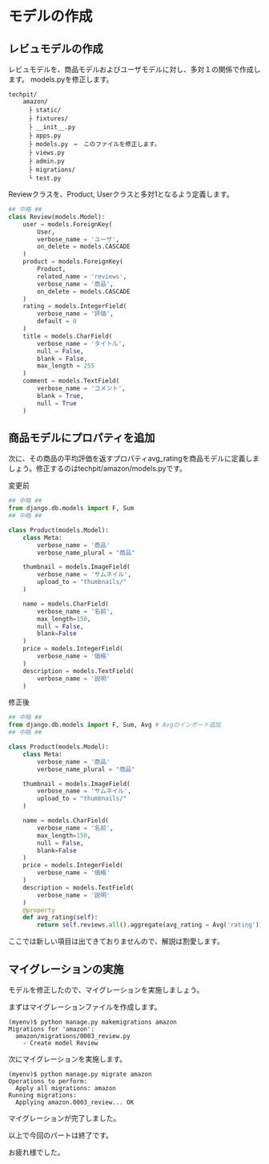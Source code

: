 # モデルの作成

## レビュモデルの作成
レビュモデルを、商品モデルおよびユーザモデルに対し、多対１の関係で作成します。
models.pyを修正します。

```
techpit/
    amazon/
    　├ static/
    　├ fixtures/
    　├ __init__.py
    　├ apps.py
    　├ models.py　←　このファイルを修正します。
    　├ views.py　
    　├ admin.py
    　├ migrations/
    　└ test.py
```

Reviewクラスを、Product, Userクラスと多対1となるよう定義します。

```py
## 中略 ##
class Review(models.Model):
    user = models.ForeignKey(
        User,
        verbose_name = 'ユーザ',
        on_delete = models.CASCADE
    )
    product = models.ForeignKey(
        Product,
        related_name = 'reviews',
        verbose_name = '商品',
        on_delete = models.CASCADE
    )
    rating = models.IntegerField(
        verbose_name = '評価',
        default = 0
    )
    title = models.CharField(
        verbose_name = 'タイトル',
        null = False,
        blank = False,
        max_length = 255
    )
    comment = models.TextField(
        verbose_name = 'コメント',
        blank = True,
        null = True
    )
```

## 商品モデルにプロパティを追加
次に、その商品の平均評価を返すプロパティavg_ratingを商品モデルに定義しましょう。修正するのはtechpit/amazon/models.pyです。

変更前
```py
## 中略 ##
from django.db.models import F, Sum
## 中略 ##

class Product(models.Model):
    class Meta:
        verbose_name = '商品'
        verbose_name_plural = "商品"

    thumbnail = models.ImageField(
        verbose_name = 'サムネイル',
        upload_to = "thumbnails/"
    )

    name = models.CharField(
        verbose_name = '名前',
        max_length=150,
        null = False,
        blank=False
    )
    price = models.IntegerField(
        verbose_name = '価格'
    )
    description = models.TextField(
        verbose_name = '説明'
    )
```

修正後
```py
## 中略 ##
from django.db.models import F, Sum, Avg # Avgのインポート追加
## 中略 ##

class Product(models.Model):
    class Meta:
        verbose_name = '商品'
        verbose_name_plural = "商品"

    thumbnail = models.ImageField(
        verbose_name = 'サムネイル',
        upload_to = "thumbnails/"
    )

    name = models.CharField(
        verbose_name = '名前',
        max_length=150,
        null = False,
        blank=False
    )
    price = models.IntegerField(
        verbose_name = '価格'
    )
    description = models.TextField(
        verbose_name = '説明'
    )
    @property
    def avg_rating(self):
        return self.reviews.all().aggregate(avg_rating = Avg('rating'))['avg_rating'] or 0

```

ここでは新しい項目は出てきておりませんので、解説は割愛します。

## マイグレーションの実施
モデルを修正したので、マイグレーションを実施しましょう。

まずはマイグレーションファイルを作成します。
```shell
(myenv)$ python manage.py makemigrations amazon
Migrations for 'amazon':
  amazon/migrations/0003_review.py
    - Create model Review
```

次にマイグレーションを実施します。
```shell
(myenv)$ python manage.py migrate amazon
Operations to perform:
  Apply all migrations: amazon
Running migrations:
  Applying amazon.0003_review... OK
```
マイグレーションが完了しました。

以上で今回のパートは終了です。

お疲れ様でした。
